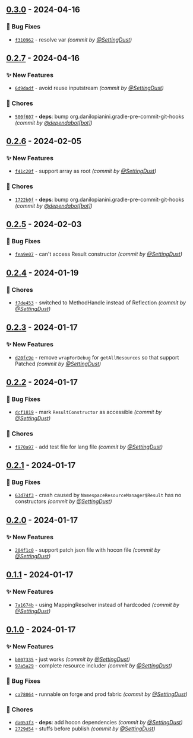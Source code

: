 
## [0.3.0] - 2024-04-16
### :bug: Bug Fixes
- [`f310962`](https://github.com/SettingDust/HoconResourceLoader/commit/f3109628f24944129abd6f5866748eac7c62adad) - resolve var *(commit by [@SettingDust](https://github.com/SettingDust))*


## [0.2.7] - 2024-04-16
### :sparkles: New Features
- [`6d9dadf`](https://github.com/SettingDust/HoconResourceLoader/commit/6d9dadf122c4c9b98f660b81b3c345b8263a5052) - avoid reuse inputstream *(commit by [@SettingDust](https://github.com/SettingDust))*

### :wrench: Chores
- [`500f607`](https://github.com/SettingDust/HoconResourceLoader/commit/500f607648ae34a1fd25914755f18c79c495c1d2) - **deps**: bump org.danilopianini.gradle-pre-commit-git-hooks *(commit by [@dependabot[bot]](https://github.com/apps/dependabot))*


## [0.2.6] - 2024-02-05
### :sparkles: New Features
- [`f41c20f`](https://github.com/SettingDust/HoconResourceLoader/commit/f41c20fc0b8f57fb50941d3d93a366ac7f66d125) - support array as root *(commit by [@SettingDust](https://github.com/SettingDust))*

### :wrench: Chores
- [`1722b0f`](https://github.com/SettingDust/HoconResourceLoader/commit/1722b0f6cf54520b0717bca80248341c95d7a446) - **deps**: bump org.danilopianini.gradle-pre-commit-git-hooks *(commit by [@dependabot[bot]](https://github.com/apps/dependabot))*


## [0.2.5] - 2024-02-03
### :bug: Bug Fixes
- [`fea9e07`](https://github.com/SettingDust/HoconResourceLoader/commit/fea9e07177472096265601fe6e053e9b92ed3ab9) - can't access Result constructor *(commit by [@SettingDust](https://github.com/SettingDust))*


## [0.2.4] - 2024-01-19
### :wrench: Chores
- [`f7de453`](https://github.com/SettingDust/HoconResourceLoader/commit/f7de453c6368bd682f3dc4d3a9cf4e94e6060f59) - switched to MethodHandle instead of Reflection *(commit by [@SettingDust](https://github.com/SettingDust))*


## [0.2.3] - 2024-01-17
### :sparkles: New Features
- [`d20fc9e`](https://github.com/SettingDust/HoconResourceLoader/commit/d20fc9ef52460f1651dd35d7a1e35dc3a13e17f8) - remove `wrapForDebug` for `getAllResources` so that support Patched *(commit by [@SettingDust](https://github.com/SettingDust))*


## [0.2.2] - 2024-01-17
### :bug: Bug Fixes
- [`dcf1819`](https://github.com/SettingDust/HoconResourceLoader/commit/dcf1819aa1610c53debe7a91bcddff1423a383e6) - mark `ResultConstructor` as accessible *(commit by [@SettingDust](https://github.com/SettingDust))*

### :wrench: Chores
- [`f970a97`](https://github.com/SettingDust/HoconResourceLoader/commit/f970a97fc8d51aae96bd0dbe83a0898cb9c3b5d6) - add test file for lang file *(commit by [@SettingDust](https://github.com/SettingDust))*


## [0.2.1] - 2024-01-17
### :bug: Bug Fixes
- [`63d74f3`](https://github.com/SettingDust/HoconResourceLoader/commit/63d74f334b561af49d63662791ec80ecb498aa27) - crash caused by `NamespaceResourceManager$Result` has no constructors *(commit by [@SettingDust](https://github.com/SettingDust))*


## [0.2.0] - 2024-01-17
### :sparkles: New Features
- [`204f1c0`](https://github.com/SettingDust/HoconResourceLoader/commit/204f1c03bde9cf6ee2997cc08d0eaa46e5795498) - support patch json file with hocon file *(commit by [@SettingDust](https://github.com/SettingDust))*


## [0.1.1] - 2024-01-17
### :sparkles: New Features
- [`7a1674b`](https://github.com/SettingDust/HoconResourceLoader/commit/7a1674ba1a12877ab72b0e41fc4039afbdcd36ea) - using MappingResolver instead of hardcoded *(commit by [@SettingDust](https://github.com/SettingDust))*


## [0.1.0] - 2024-01-17
### :sparkles: New Features
- [`b807335`](https://github.com/SettingDust/HoconResourceLoader/commit/b807335bd3a23ff9a5654bcd35cb901b48cd6cef) - just works *(commit by [@SettingDust](https://github.com/SettingDust))*
- [`97a5a29`](https://github.com/SettingDust/HoconResourceLoader/commit/97a5a2938a7dfcd3af4df3855c21f0efec4c0146) - complete resource includer *(commit by [@SettingDust](https://github.com/SettingDust))*

### :bug: Bug Fixes
- [`ca78064`](https://github.com/SettingDust/HoconResourceLoader/commit/ca78064f94d28fe697f7c60d57834e7be3daaafa) - runnable on forge and prod fabric *(commit by [@SettingDust](https://github.com/SettingDust))*

### :wrench: Chores
- [`da053f3`](https://github.com/SettingDust/HoconResourceLoader/commit/da053f33896f69fa12092775771ed3e5f08f4d8c) - **deps**: add hocon dependencies *(commit by [@SettingDust](https://github.com/SettingDust))*
- [`2729d54`](https://github.com/SettingDust/HoconResourceLoader/commit/2729d54392d0269078c08dcde6e778c3de9868b5) - stuffs before publish *(commit by [@SettingDust](https://github.com/SettingDust))*


[0.1.0]: https://github.com/SettingDust/HoconResourceLoader/compare/0.0.0...0.1.0
[0.1.1]: https://github.com/SettingDust/HoconResourceLoader/compare/0.1.0...0.1.1
[0.2.0]: https://github.com/SettingDust/HoconResourceLoader/compare/0.1.1...0.2.0
[0.2.1]: https://github.com/SettingDust/HoconResourceLoader/compare/0.2.0...0.2.1
[0.2.2]: https://github.com/SettingDust/HoconResourceLoader/compare/0.2.1...0.2.2
[0.2.3]: https://github.com/SettingDust/HoconResourceLoader/compare/0.2.2...0.2.3
[0.2.4]: https://github.com/SettingDust/HoconResourceLoader/compare/0.2.3...0.2.4
[0.2.5]: https://github.com/SettingDust/HoconResourceLoader/compare/0.2.4...0.2.5
[0.2.6]: https://github.com/SettingDust/HoconResourceLoader/compare/0.2.5...0.2.6
[0.2.7]: https://github.com/SettingDust/HoconResourceLoader/compare/0.2.6...0.2.7
[0.3.0]: https://github.com/SettingDust/HoconResourceLoader/compare/0.2.7...0.3.0